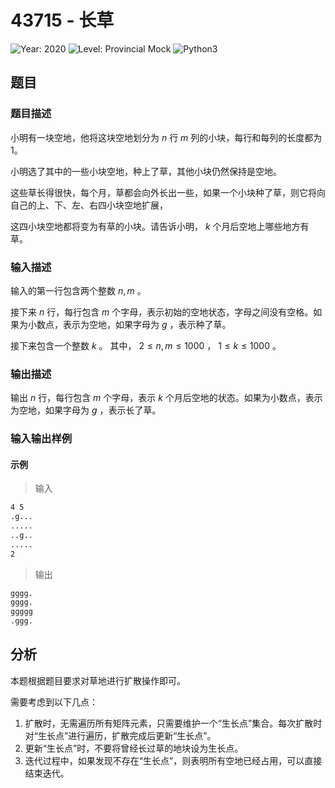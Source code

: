 # 43715 - 长草

![Year: 2020](https://img.shields.io/badge/Year-2020-white)
![Level: Provincial Mock](https://img.shields.io/badge/Level-Provincial%20Mock-blue)
![Python3](https://img.shields.io/badge/Python3-AC-green)

## 题目

### 题目描述

小明有一块空地，他将这块空地划分为 $n$ 行 $m$ 列的小块，每行和每列的长度都为 1。

小明选了其中的一些小块空地，种上了草，其他小块仍然保持是空地。

这些草长得很快，每个月，草都会向外长出一些，如果一个小块种了草，则它将向自己的上、下、左、右四小块空地扩展，

这四小块空地都将变为有草的小块。请告诉小明， $k$ 个月后空地上哪些地方有草。

### 输入描述

输入的第一行包含两个整数 $n, m$ 。

接下来 $n$ 行，每行包含 $m$ 个字母，表示初始的空地状态，字母之间没有空格。如果为小数点，表示为空地，如果字母为 $g$ ，表示种了草。

接下来包含一个整数 $k$ 。
其中， $2 \leq n, m \leq 1000$ ， $1 \leq k \leq 1000$ 。

### 输出描述

输出 $n$ 行，每行包含 $m$ 个字母，表示 $k$ 个月后空地的状态。如果为小数点，表示为空地，如果字母为 $g$ ，表示长了草。

### 输入输出样例

#### 示例

> 输入

```txt
4 5
.g...
.....
..g..
.....
2
```

> 输出

```txt
gggg.
gggg.
ggggg
.ggg.
```

## 分析

本题根据题目要求对草地进行扩散操作即可。

需要考虑到以下几点：

1. 扩散时，无需遍历所有矩阵元素，只需要维护一个“生长点”集合。每次扩散时对“生长点”进行遍历，扩散完成后更新“生长点”。
2. 更新“生长点”时，不要将曾经长过草的地块设为生长点。
3. 迭代过程中，如果发现不存在“生长点”，则表明所有空地已经占用，可以直接结束迭代。
